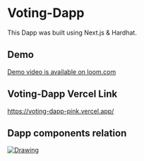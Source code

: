 # Voting-Dapp
This Dapp was built using Next.js & Hardhat. 

## Demo
[Demo video is available on loom.com](https://www.loom.com/share/ee8dcd1aca3c406d9a49ee9ecaa176b2?sid=517232b8-cead-4653-8864-890e2bd27ac1)

## Voting-Dapp Vercel Link
https://voting-dapp-pink.vercel.app/


## Dapp components relation

<a href="https://ibb.co/N2hydHB"><img src="https://i.ibb.co/tpfJTWr/Drawing.jpg" alt="Drawing" border="0"></a>

